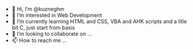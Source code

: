 - 👋 Hi, I’m @kuzneghm
- 👀 I’m interested in Web Development
- 🌱 I’m currently learning HTML and CSS, VBA and AHK scripts and a litle bit C, just start from basis
- 💞️ I’m looking to collaborate on ...
- 📫 How to reach me ...

<!---
kuzneghm/kuzneghm is a ✨ special ✨ repository because its `README.md` (this file) appears on your GitHub profile.
You can click the Preview link to take a look at your changes.
--->
